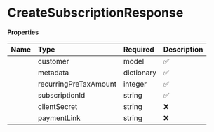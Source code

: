 # CreateSubscriptionResponse



**Properties**

| Name | Type | Required | Description |
| :-------- | :----------| :----------| :----------|
    | customer | model | ✅ |  |
    | metadata | dictionary | ✅ |  |
    | recurringPreTaxAmount | integer | ✅ | Tax will be added to the amount and charged to the customer on each billing cycle |
    | subscriptionId | string | ✅ | Unique identifier for the subscription |
    | clientSecret | string | ❌ | Client secret used to load Dodo checkout SDK NOTE : Dodo checkout SDK will be coming soon |
    | paymentLink | string | ❌ | URL to checkout page |




<!-- This file was generated by liblab | https://liblab.com/ -->